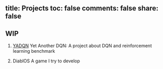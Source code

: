 title: Projects
toc: false
comments: false
share: false
---
## WIP

1. [YADQN](/categories/YADQN/)
	Yet Another DQN: A project about DQN and reinforcement learning benchmark

2. DiablOS
  A game I try to develop

